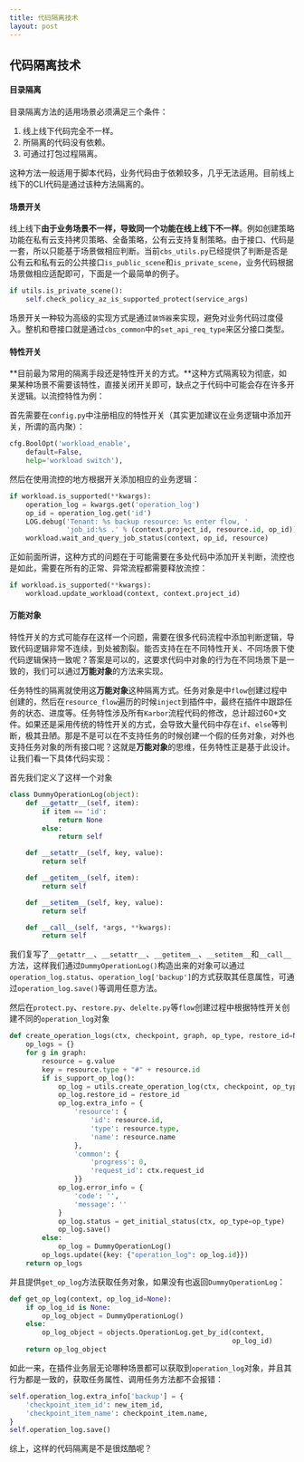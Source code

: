 ```yaml
---
title: 代码隔离技术
layout: post
---
```


## 代码隔离技术

#### 目录隔离

目录隔离方法的适用场景必须满足三个条件：

1. 线上线下代码完全不一样。
2. 所隔离的代码没有依赖。
3. 可通过打包过程隔离。

这种方法一般适用于脚本代码，业务代码由于依赖较多，几乎无法适用。目前线上线下的CLI代码是通过该种方法隔离的。

#### 场景开关

线上线下**由于业务场景不一样，导致同一个功能在线上线下不一样**。例如创建策略功能在私有云支持拷贝策略、全备策略，公有云支持复制策略。由于接口、代码是一套，所以只能基于场景做相应判断。当前```cbs_utils.py```已经提供了判断是否是公有云和私有云的公共接口```is_public_scene```和```is_private_scene```，业务代码根据场景做相应适配即可，下面是一个最简单的例子。

```python
if utils.is_private_scene():
    self.check_policy_az_is_supported_protect(service_args)
```

场景开关一种较为高级的实现方式是通过```装饰器```来实现，避免对业务代码过度侵入。整机和卷接口就是通过```cbs_common```中的```set_api_req_type```来区分接口类型。

#### 特性开关

**目前最为常用的隔离手段还是特性开关的方式。**这种方式隔离较为彻底，如果某种场景不需要该特性，直接关闭开关即可，缺点之于代码中可能会存在许多开关逻辑。以流控特性为例：

首先需要在```config.py```中注册相应的特性开关（其实更加建议在业务逻辑中添加开关，所谓的高内聚）：

```python
cfg.BoolOpt('workload_enable',
    default=False,
    help='workload switch'),
```

然后在使用流控的地方根据开关添加相应的业务逻辑：

```python
if workload.is_supported(**kwargs):
    operation_log = kwargs.get('operation_log')
    op_id = operation_log.get('id')
    LOG.debug('Tenant: %s backup resource: %s enter flow, '
              'job_id:%s .' % (context.project_id, resource.id, op_id))
    workload.wait_and_query_job_status(context, op_id, resource)
```

正如前面所讲，这种方式的问题在于可能需要在多处代码中添加开关判断，流控也是如此，需要在所有的正常、异常流程都需要释放流控：

```python
if workload.is_supported(**kwargs):
    workload.update_workload(context, context.project_id)
```



#### 万能对象

特性开关的方式可能存在这样一个问题，需要在很多代码流程中添加判断逻辑，导致代码逻辑非常不连续，到处被割裂。能否支持在在不同特性开关、不同场景下使代码逻辑保持一致呢？答案是可以的，这要求代码中对象的行为在不同场景下是一致的，我们可以通过**万能对象**的方法来实现。

任务特性的隔离就使用这**万能对象**这种隔离方式。任务对象是中```flow```创建过程中创建的，然后在```resource_flow```遍历的时候```inject```到插件中，最终在插件中跟踪任务的状态、进度等。任务特性涉及所有```Karbor```流程代码的修改，总计超过60+文件。如果还是采用传统的特性开关的方式，会导致大量代码中存在```if```、```else```等判断，极其丑陋。那是不是可以在不支持任务的时候创建一个假的任务对象，对外也支持任务对象的所有接口呢？这就是**万能对象**的思维，任务特性正是基于此设计。让我们看一下具体代码实现：

首先我们定义了这样一个对象

```python
class DummyOperationLog(object):
    def __getattr__(self, item):
        if item == 'id':
            return None
        else:
            return self

    def __setattr__(self, key, value):
        return self

    def __getitem__(self, item):
        return self

    def __setitem__(self, key, value):
        return self

    def __call__(self, *args, **kwargs):
        return self
```

我们复写了```__getattr__```、```__setattr__```、```__getitem__```、```__setitem__```和```__call__```方法，这样我们通过```DummyOperationLog()```构造出来的对象可以通过```operation_log.status```、```operation_log['backup']```的方式获取其任意属性，可通过```operation_log.save()```等调用任意方法。

然后在```protect.py```、```restore.py```、```delelte.py```等```flow```创建过程中根据特性开关创建不同的```operation_log```对象

```python
def create_operation_logs(ctx, checkpoint, graph, op_type, restore_id=None):
    op_logs = {}
    for g in graph:
        resource = g.value
        key = resource.type + "#" + resource.id
        if is_support_op_log():
            op_log = utils.create_operation_log(ctx, checkpoint, op_type)
            op_log.restore_id = restore_id
            op_log.extra_info = {
                'resource': {
                    'id': resource.id,
                    'type': resource.type,
                    'name': resource.name
                },
                'common': {
                    'progress': 0,
                    'request_id': ctx.request_id
                }}
            op_log.error_info = {
                'code': '',
                'message': ''
            }
            op_log.status = get_initial_status(ctx, op_type=op_type)
            op_log.save()
        else:
            op_log = DummyOperationLog()
        op_logs.update({key: {"operation_log": op_log.id}})
    return op_logs
```

并且提供```get_op_log```方法获取任务对象，如果没有也返回```DummyOperationLog```：

```python
def get_op_log(context, op_log_id=None):
    if op_log_id is None:
        op_log_object = DummyOperationLog()
    else:
        op_log_object = objects.OperationLog.get_by_id(context,
                                                       op_log_id)
    return op_log_object
```

如此一来，在插件业务层无论哪种场景都可以获取到```operation_log```对象，并且其行为都是一致的，获取任务属性、调用任务方法都不会报错：

```python
self.operation_log.extra_info['backup'] = {
    'checkpoint_item_id': new_item_id,
    'checkpoint_item_name': checkpoint_item.name,
}
self.operation_log.save()
```

综上，这样的代码隔离是不是很炫酷呢？
